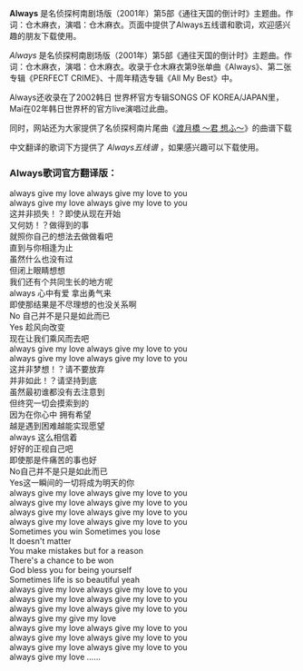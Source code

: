 

**Always**
是名侦探柯南剧场版（2001年）第5部《通往天国的倒计时》主题曲。作词：仓木麻衣，演唱：仓木麻衣。页面中提供了Always五线谱和歌词，欢迎感兴趣的朋友下载使用。

_Always_
是名侦探柯南剧场版（2001年）第5部《通往天国的倒计时》主题曲。作词：仓木麻衣，演唱：仓木麻衣。收录于仓木麻衣第9张单曲《Always》、第二张专辑《PERFECT
CRIME》、十周年精选专辑《All My Best》中。

Always还收录在了2002韩日 世界杯官方专辑SONGS OF KOREA/JAPAN里，Mai在02年韩日世界杯的官方live演唱过此曲。

同时，网站还为大家提供了名侦探柯南片尾曲《[渡月橋 ～君 想ふ～](Music-8580-渡月橋-～君-想ふ～-名侦探柯南片尾曲.html "渡月橋 ～君
想ふ～")》的曲谱下载

中文翻译的歌词下方提供了 _Always五线谱_ ，如果感兴趣可以下载使用。

### Always歌词官方翻译版：

always give my love always give my love to you  
always give my love always give my love to you  
这并非损失！？即使从现在开始  
又何妨！？做得到的事  
就照你自己的想法去做做看吧  
直到与你相逢为止  
虽然什么也没有过  
但闭上眼睛想想  
我们还有个共同生长的地方呢  
always 心中有爱 拿出勇气来  
即使那结果是不尽理想的也没关系啊  
No 自己并不是只是如此而已  
Yes 趁风向改变  
现在让我们乘风而去吧  
always give my love always give my love to you  
always give my love always give my love to you  
这并非梦想！？请不要放弃  
并非如此！？请坚持到底  
虽然最初谁都没有去注意到  
但终究一切会摸索到的  
因为在你心中 拥有希望  
越是遇到困难越能实现愿望  
always 这么相信着  
好好的正视自己吧  
即使那是件痛苦的事也好  
No自己并不是只是如此而已  
Yes这一瞬间的一切将成为明天的你  
always give my love always give my love to you  
always give my love always give my love to you  
always give my love always give my love to you  
always give my love always give my love to you  
Sometimes you win Sometimes you lose  
It doesn't matter  
You make mistakes but for a reason  
There's a chance to be won  
God bless you for being yourself  
Sometimes life is so beautiful yeah  
always give my love always give my love to you  
always give my love always give my love to you  
always give my love always give my love to you  
always give my give my love  
always give my love always give my love to you  
always give my love always give my love to you  
always give my love always give my love to you  
always give my love ......

